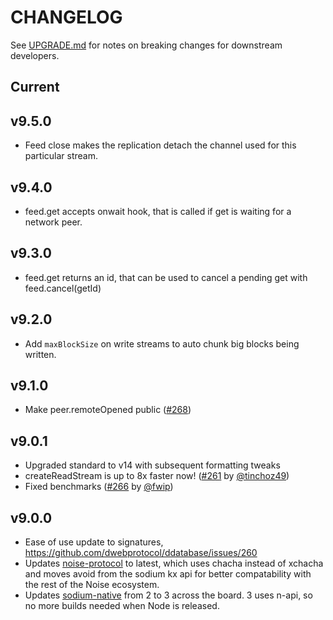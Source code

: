 # CHANGELOG

See [UPGRADE.md](UPGRADE.md) for notes on breaking changes for downstream developers.

## Current

## v9.5.0

- Feed close makes the replication detach the channel used for this particular stream.

## v9.4.0

- feed.get accepts onwait hook, that is called if get is waiting for a network peer.

## v9.3.0

- feed.get returns an id, that can be used to cancel a pending get with feed.cancel(getId)

## v9.2.0

- Add `maxBlockSize` on write streams to auto chunk big blocks being written.

## v9.1.0

- Make peer.remoteOpened public ([#268](https://github.com/@ddatabase/protocol/ddatabase/pull/268))

## v9.0.1

- Upgraded standard to v14 with subsequent formatting tweaks
- createReadStream is up to 8x faster now! ([#261](https://github.com/@ddatabase/protocol/ddatabase/pull/261) by [@tinchoz49](https://github.com/tinchoz49))
- Fixed benchmarks ([#266](https://github.com/@ddatabase/protocol/ddatabase/pull/266) by [@fwip](https://github.com/fwip))

## v9.0.0

- Ease of use update to signatures, https://github.com/dwebprotocol/ddatabase/issues/260
- Updates [noise-protocol](https://github.com/emilbayes/noise-protocol) to latest, which uses chacha instead of xchacha and moves avoid from the sodium kx api for better compatability with the rest of the Noise ecosystem.
- Updates [sodium-native](https://github.com/sodium-friends/sodium-native) from 2 to 3 across the board. 3 uses n-api, so no more builds needed when Node is released.
